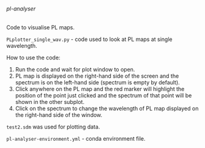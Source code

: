 ###### pl-analyser

Code to visualise PL maps.

`PLplotter_single_wav.py` - code used to look at PL maps at single wavelength.

How to use the code:
1. Run the code and wait for plot window to open.
2. PL map is displayed on the right-hand side of the screen and the spectrum is on the left-hand side (spectrum is empty by default).
3. Click anywhere on the PL map and the red marker will highlight the position of the point just clicked and the spectrum of that point will be shown in the other subplot.
4. Click on the spectrum to change the wavelength of PL map displayed on the right-hand side of the window.

`test2.sdm` was used for plotting data.

`pl-analyser-environment.yml` - conda environment file.
